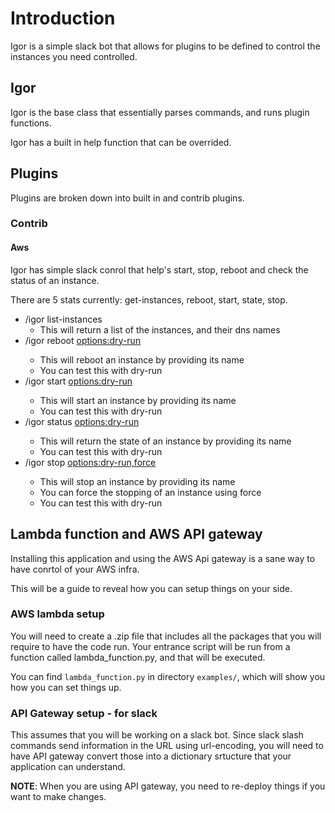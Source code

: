 # Introduction

Igor is a simple slack bot that allows for plugins to be defined to control the instances you need controlled.

## Igor

Igor is the base class that essentially parses commands, and runs plugin functions.

Igor has a built in help function that can be overrided.

## Plugins

Plugins are broken down into built in and contrib plugins.

### Contrib

#### Aws

Igor has simple slack conrol that help's start, stop, reboot and check the status of
an instance.

There are 5 stats currently:
get-instances, reboot, start, state, stop.

- /igor list-instances
  - This will return a list of the instances, and their dns names
- /igor reboot <instance-name> <options:dry-run>
  - This will reboot an instance by providing its name
  - You can test this with dry-run
- /igor start <instance-name> <options:dry-run>
  - This will start an instance by providing its name
  - You can test this with dry-run
- /igor status <instance-name> <options:dry-run>
  - This will return the state of an instance by providing its name
  - You can test this with dry-run
- /igor stop <instance-name> <options:dry-run,force>
  - This will stop an instance by providing its name
  - You can force the stopping of an instance using force
  - You can test this with dry-run

## Lambda function and AWS API gateway

Installing this application and using the AWS Api gateway is a sane way to have conrtol of your AWS infra.

This will be a guide to reveal how you can setup things on your side.

### AWS lambda setup

You will need to create a .zip file that includes all the packages that you will require to have the code run.
Your entrance script will be run from a function called lambda_function.py, and that will be executed.

You can find `lambda_function.py` in directory `examples/`, which will show you how you can set things up.

### API Gateway setup - for slack

This assumes that you will be working on a slack bot. Since slack slash commands send information in the URL using url-encoding, you will need to have API gateway convert those into a dictionary srtucture that your application
can understand.

**NOTE**: When you are using API gateway, you need to re-deploy things if you want to make changes.
